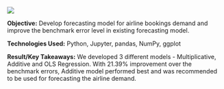 
![](https://github.com/tshrivas/Production-Volume-Forecasting-Model/blob/master/Header.png)

**Objective:** Develop forecasting model for airline bookings demand and improve the benchmark error level in existing forecasting  model.                

**Technologies Used:** Python, Jupyter, pandas, NumPy, ggplot

**Result/Key Takeaways:** We developed 3 different models - Multiplicative, Additive and OLS Regression. With 21.39% improvement over the benchmark errors, Additive model performed best and was recommended to be used for forecasting the airline demand. 
